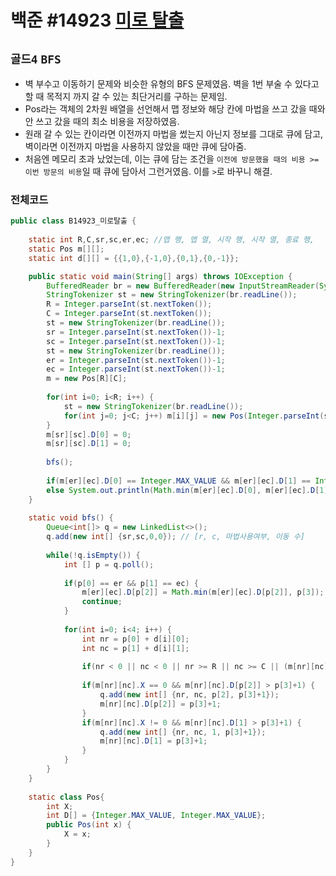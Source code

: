 # 백준 #14923 [미로 탈출](https://www.acmicpc.net/problem/14923)
`골드4` `BFS`
---
- 벽 부수고 이동하기 문제와 비슷한 유형의 BFS 문제였음. 벽을 1번 부술 수 있다고 할 때 목적지 까지 갈 수 있는 최단거리를 구하는 문제임.
- Pos라는 객체의 2차원 배열을 선언해서 맵 정보와 해당 칸에 마법을 쓰고 갔을 때와 안 쓰고 갔을 때의 최소 비용을 저장하였음.
- 원래 갈 수 있는 칸이라면 이전까지 마법을 썼는지 아닌지 정보를 그대로 큐에 담고, 벽이라면 이전까지 마법을 사용하지 않았을 때만 큐에 담아줌.
- 처음엔 메모리 초과 났었는데, 이는 큐에 담는 조건을 `이전에 방문했을 때의 비용 >= 이번 방문의 비용`일 때 큐에 담아서 그런거였음. 이를 `>`로 바꾸니 해결.

### 전체코드
```java
public class B14923_미로탈출 {
	
	static int R,C,sr,sc,er,ec; //맵 행, 맵 열, 시작 행, 시작 열, 종료 행, 
	static Pos m[][];
	static int d[][] = {{1,0},{-1,0},{0,1},{0,-1}};

	public static void main(String[] args) throws IOException {
		BufferedReader br = new BufferedReader(new InputStreamReader(System.in));
		StringTokenizer st = new StringTokenizer(br.readLine());
		R = Integer.parseInt(st.nextToken());
		C = Integer.parseInt(st.nextToken());
		st = new StringTokenizer(br.readLine());
		sr = Integer.parseInt(st.nextToken())-1;
		sc = Integer.parseInt(st.nextToken())-1;
		st = new StringTokenizer(br.readLine());
		er = Integer.parseInt(st.nextToken())-1;
		ec = Integer.parseInt(st.nextToken())-1;
		m = new Pos[R][C];
		
		for(int i=0; i<R; i++) {
			st = new StringTokenizer(br.readLine());
			for(int j=0; j<C; j++) m[i][j] = new Pos(Integer.parseInt(st.nextToken()));
		}
		m[sr][sc].D[0] = 0;
		m[sr][sc].D[1] = 0;
		
		bfs();
		
		if(m[er][ec].D[0] == Integer.MAX_VALUE && m[er][ec].D[1] == Integer.MAX_VALUE) System.out.println(-1);
		else System.out.println(Math.min(m[er][ec].D[0], m[er][ec].D[1]));
	}
	
	static void bfs() {
		Queue<int[]> q = new LinkedList<>();
		q.add(new int[] {sr,sc,0,0}); // [r, c, 마법사용여부, 이동 수]
		
		while(!q.isEmpty()) {
			int [] p = q.poll();
			
			if(p[0] == er && p[1] == ec) {
				m[er][ec].D[p[2]] = Math.min(m[er][ec].D[p[2]], p[3]);
				continue;
			}
			
			for(int i=0; i<4; i++) {
				int nr = p[0] + d[i][0];
				int nc = p[1] + d[i][1];
				
				if(nr < 0 || nc < 0 || nr >= R || nc >= C || (m[nr][nc].X != 0 && p[2] == 1)) continue;
				
				if(m[nr][nc].X == 0 && m[nr][nc].D[p[2]] > p[3]+1) {
					q.add(new int[] {nr, nc, p[2], p[3]+1});
					m[nr][nc].D[p[2]] = p[3]+1;
				}
				if(m[nr][nc].X != 0 && m[nr][nc].D[1] > p[3]+1) {
					q.add(new int[] {nr, nc, 1, p[3]+1});
					m[nr][nc].D[1] = p[3]+1;
				}
			}
		}
	}
	
	static class Pos{
		int X;
		int D[] = {Integer.MAX_VALUE, Integer.MAX_VALUE};
		public Pos(int x) {
			X = x;
		}
	}
}
```
